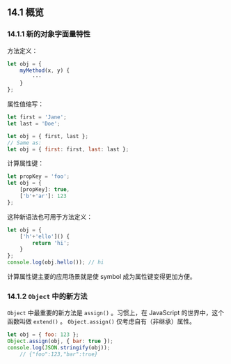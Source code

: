 ## 14.1 概览

### 14.1.1 新的对象字面量特性

方法定义：

```js
let obj = {
    myMethod(x, y) {
        ···
    }
};
```

属性值缩写：

```js
let first = 'Jane';
let last = 'Doe';

let obj = { first, last };
// Same as:
let obj = { first: first, last: last };
```

计算属性键：

```js
let propKey = 'foo';
let obj = {
    [propKey]: true,
    ['b'+'ar']: 123
};
```

这种新语法也可用于方法定义：

```js
let obj = {
    ['h'+'ello']() {
        return 'hi';
    }
};
console.log(obj.hello()); // hi
```

计算属性键主要的应用场景就是使 symbol 成为属性键变得更加方便。

### 14.1.2 `Object` 中的新方法

`Object` 中最重要的新方法是 `assign()` 。习惯上，在 JavaScript 的世界中，这个函数叫做 `extend()` 。 `Object.assign()` 仅考虑自有（非继承）属性。

```js
let obj = { foo: 123 };
Object.assign(obj, { bar: true });
console.log(JSON.stringify(obj));
    // {"foo":123,"bar":true}
```
